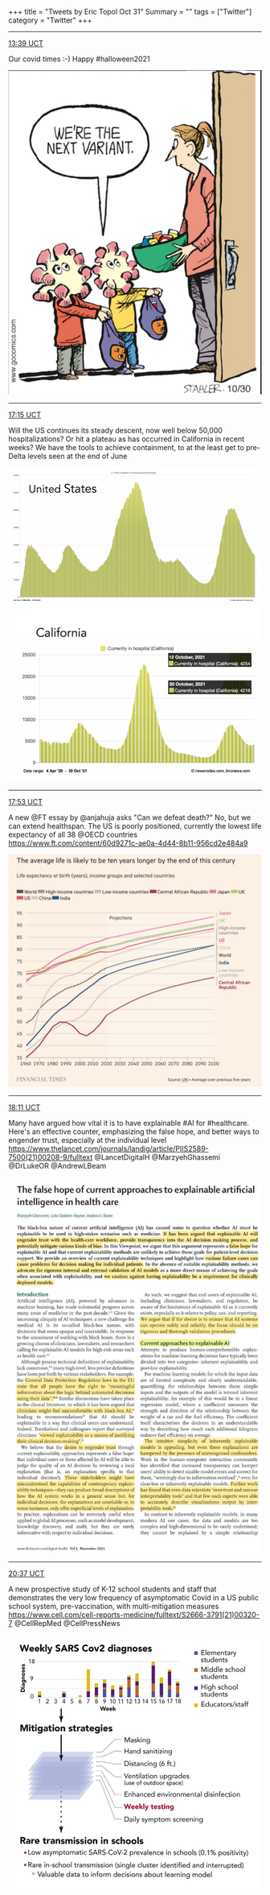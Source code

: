 +++
title = "Tweets by Eric Topol Oct 31"
Summary = ""
tags = ["Twitter"]
category = "Twitter"
+++


---

<a href="https://twitter.com/erictopol/status/1454805172681527298" target="_blank" rel="noreferer">13:39 UCT</a>

Our covid times :-)
Happy #halloween2021 

<a href="FDCBAf9VkAUMvzX.jpg"  ><img src="FDCBAf9VkAUMvzX.jpg" alt="Twitter image" ></img></a>

---

<a href="https://twitter.com/erictopol/status/1454859634196422667" target="_blank" rel="noreferer">17:15 UCT</a>

Will the US continues its steady descent, now well below 50,000 hospitalizations? Or hit a plateau as has occurred in California in recent weeks?
We have the tools to achieve containment, to at the least get to pre-Delta levels seen at the end of June 

<a href="FDCq3R1UYA4iXPn.jpg"  ><img src="FDCq3R1UYA4iXPn.jpg" alt="Twitter image" ></img></a>

---

<a href="https://twitter.com/erictopol/status/1454869111817654279" target="_blank" rel="noreferer">17:53 UCT</a>

A new @FT essay by @anjahuja asks "Can we defeat death?" 
No, but we can extend healthspan. The US is poorly positioned, currently the lowest life expectancy of all 38 @OECD countries
https://www.ft.com/content/60d9271c-ae0a-4d44-8b11-956cd2e484a9 

<a href="FDC7GsZVcAUdj2Z.jpg"  ><img src="FDC7GsZVcAUdj2Z.jpg" alt="Twitter image" ></img></a>

---

<a href="https://twitter.com/erictopol/status/1454873714206527492" target="_blank" rel="noreferer">18:11 UCT</a>

Many have argued how vital it is to have explainable #AI for #healthcare. Here's an effective counter, emphasizing the false hope, and better ways to engender trust, especially at the individual level
https://www.thelancet.com/journals/landig/article/PIIS2589-7500(21)00208-9/fulltext @LancetDigitalH @MarzyehGhassemi @DrLukeOR @AndrewLBeam 

<a href="FDC_3nvVcAAbVaI.jpg"  ><img src="FDC_3nvVcAAbVaI.jpg" alt="Twitter image" ></img></a>

---

<a href="https://twitter.com/erictopol/status/1454910426571935751" target="_blank" rel="noreferer">20:37 UCT</a>

A new prospective study of K-12 school students and staff that demonstrates the very low frequency of asymptomatic Covid in a US public school system, pre-vaccination, with multi-mitigation measures
https://www.cell.com/cell-reports-medicine/fulltext/S2666-3791(21)00320-7 @CellRepMed @CellPressNews 

<a href="FDDhH2iVcAYcB-U.jpg"  ><img src="FDDhH2iVcAYcB-U.jpg" alt="Twitter image" ></img></a>
